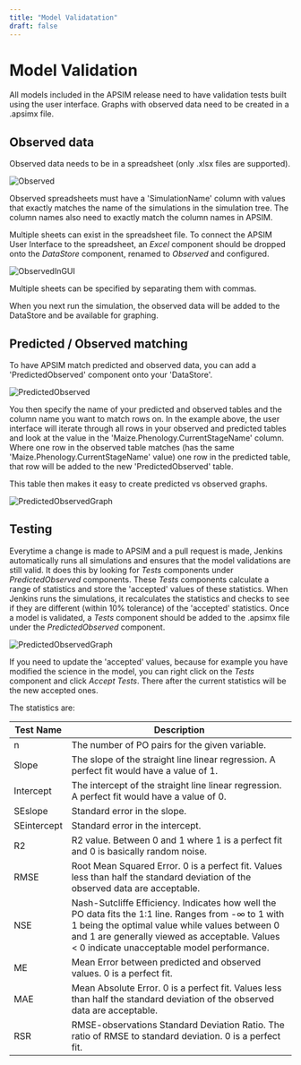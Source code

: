 ```yaml
---
title: "Model Validatation"
draft: false
---
```


# Model Validation

All models included in the APSIM release need to have validation tests built using the user interface. Graphs with observed data need to be created in a .apsimx file. 


## Observed data
Observed data needs to be in a spreadsheet (only .xlsx files are supported).

![Observed](/images/Development.ModelValidation.Observed.png)

Observed spreadsheets must have a 'SimulationName' column with values that exactly matches the name of the simulations in the simulation tree. The column names also need to exactly match the column names in APSIM.

Multiple sheets can exist in the spreadsheet file. To connect the APSIM User Interface to the spreadsheet, an *Excel* component should be dropped onto the *DataStore* component, renamed to *Observed* and configured.

![ObservedInGUI](/images/Development.ModelValidation.ObservedInGUI.png)

Multiple sheets can be specified by separating them with commas.

When you next run the simulation, the observed data will be added to the DataStore and be available for graphing.

## Predicted / Observed matching

To have APSIM match predicted and observed data, you can add a 'PredictedObserved' component onto your 'DataStore'. 

![PredictedObserved](/images/Development.ModelValidation.PredictedObserved.png)

You then specify the name of your predicted and observed tables and the column name you want to match rows on. In the example above, the user interface will iterate through all rows in your observed and predicted tables and look at the value in the 'Maize.Phenology.CurrentStageName' column. Where one row in the observed table matches (has the same 'Maize.Phenology.CurrentStageName' value) one row in the predicted table, that row will be added to the new 'PredictedObserved' table.

This table then makes it easy to create predicted vs observed graphs.

![PredictedObservedGraph](/images/Development.ModelValidation.PredictedObservedGraph.png)

## Testing

Everytime a change is made to APSIM and a pull request is made, Jenkins automatically runs all simulations and ensures that the model validations are still valid. It does this by looking for *Tests* components under *PredictedObserved* components. These *Tests* components calculate a range of statistics and store the 'accepted' values of these statistics. When Jenkins runs the simulations, it recalculates the statistics and checks to see if they are different (within 10% tolerance) of the 'accepted' statistics. Once a model is validated, a *Tests* component should be added to the .apsimx file under the *PredictedObserved* component.

![PredictedObservedGraph](/images/Development.ModelValidation.Tests.png)

If you need to update the 'accepted' values, because for example you have modified the science in the model, you can right click on the *Tests* component and click *Accept Tests*. There after the current statistics will be the new accepted ones.

The statistics are:


Test Name    | Description
------------ | -----------
 n	         | The number of PO pairs for the given variable.
 Slope       |	The slope of the straight line linear regression. A perfect fit would have a value of 1.
 Intercept   |	The intercept of the straight line linear regression. A perfect fit would have a value of 0.
 SEslope     |	Standard error in the slope.
 SEintercept | Standard error in the intercept.
 R2	         | R2 value. Between 0 and 1 where 1 is a perfect fit and 0 is basically random noise. 
 RMSE        | Root Mean Squared Error. 0 is a perfect fit. Values less than half the standard deviation of the observed data are acceptable.
 NSE         | Nash-Sutcliffe Efficiency. Indicates how well the PO data fits the 1:1 line. Ranges from -∞ to 1 with 1 being the optimal value while values  between 0 and 1 are generally viewed as acceptable. Values < 0 indicate unacceptable model performance.
 ME	         | Mean Error between predicted and observed values. 0 is a perfect fit.
 MAE         | Mean Absolute Error. 0 is a perfect fit. Values less than half the standard deviation of the observed data are acceptable.
 RSR         | RMSE-observations Standard Deviation Ratio. The ratio of RMSE to standard deviation. 0 is a perfect fit.